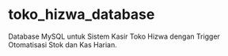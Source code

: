 # toko_hizwa_database
Database MySQL untuk Sistem Kasir Toko Hizwa dengan Trigger Otomatisasi Stok dan Kas Harian.

